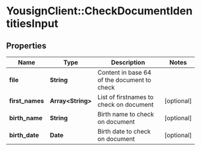 # YousignClient::CheckDocumentIdentitiesInput

## Properties
Name | Type | Description | Notes
------------ | ------------- | ------------- | -------------
**file** | **String** | Content in base 64 of the document to check | 
**first_names** | **Array&lt;String&gt;** | List of firstnames to check on document | [optional] 
**birth_name** | **String** | Birth name to check on document | [optional] 
**birth_date** | **Date** | Birth date to check on document | [optional] 


